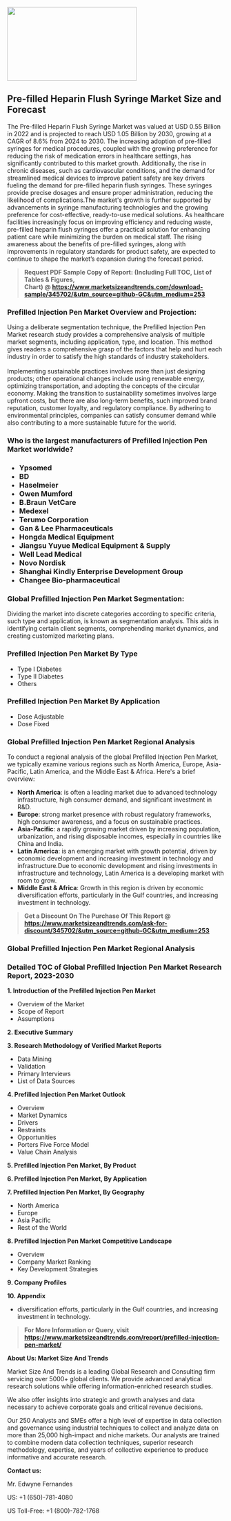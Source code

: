 <p><img class="alignnone size-medium wp-image-20088" src="https://ffe5etoiles.com/wp-content/uploads/2024/12/MST1-300x171.png" alt="" width="300" height="171" /></p><h2>Pre-filled Heparin Flush Syringe Market Size and Forecast</h2><p>The Pre-filled Heparin Flush Syringe Market was valued at USD 0.55 Billion in 2022 and is projected to reach USD 1.05 Billion by 2030, growing at a CAGR of 8.6% from 2024 to 2030. The increasing adoption of pre-filled syringes for medical procedures, coupled with the growing preference for reducing the risk of medication errors in healthcare settings, has significantly contributed to this market growth. Additionally, the rise in chronic diseases, such as cardiovascular conditions, and the demand for streamlined medical devices to improve patient safety are key drivers fueling the demand for pre-filled heparin flush syringes. These syringes provide precise dosages and ensure proper administration, reducing the likelihood of complications.The market's growth is further supported by advancements in syringe manufacturing technologies and the growing preference for cost-effective, ready-to-use medical solutions. As healthcare facilities increasingly focus on improving efficiency and reducing waste, pre-filled heparin flush syringes offer a practical solution for enhancing patient care while minimizing the burden on medical staff. The rising awareness about the benefits of pre-filled syringes, along with improvements in regulatory standards for product safety, are expected to continue to shape the market’s expansion during the forecast period.</p></p><blockquote id="" class=""><strong>Request PDF Sample Copy of Report: (Including Full TOC, List of Tables &amp; Figures, Chart)&nbsp;@&nbsp;<strong><a href="https://www.marketsizeandtrends.com/download-sample/345702/&utm_source=github-GC&utm_medium=253" target="_blank">https://www.marketsizeandtrends.com/download-sample/345702/&utm_source=github-GC&utm_medium=253</a></strong></strong></blockquote><h3 id="" class="">Prefilled Injection Pen Market&nbsp;Overview and Projection:</h3><p id="" class="">Using a deliberate segmentation technique, the Prefilled Injection Pen Market research study provides a comprehensive analysis of multiple market segments, including application, type, and location. This method gives readers a comprehensive grasp of the factors that help and hurt each industry in order to satisfy the high standards of industry stakeholders. <br /> <br />Implementing sustainable practices involves more than just designing products; other operational changes include using renewable energy, optimizing transportation, and adopting the concepts of the circular economy. Making the transition to sustainability sometimes involves large upfront costs, but there are also long-term benefits, such improved brand reputation, customer loyalty, and regulatory compliance. By adhering to environmental principles, companies can satisfy consumer demand while also contributing to a more sustainable future for the world.</p><h3 id="" class="">Who is the largest manufacturers of&nbsp;Prefilled Injection Pen Market worldwide?</h3><h3 class=""><p><ul><li>Ypsomed </li><li> BD </li><li> Haselmeier </li><li> Owen Mumford </li><li> B.Braun VetCare </li><li> Medexel </li><li> Terumo Corporation </li><li> Gan & Lee Pharmaceuticals </li><li> Hongda Medical Equipment </li><li> Jiangsu Yuyue Medical Equipment & Supply </li><li> Well Lead Medical </li><li> Novo Nordisk </li><li> Shanghai Kindly Enterprise Development Group </li><li> Changee Bio-pharmaceutical</li></ul></p></h3><h3 id="" class="">Global&nbsp;Prefilled Injection Pen Market Segmentation:</h3><p id="" class="">Dividing the market into discrete categories according to specific criteria, such type and application, is known as segmentation analysis. This aids in identifying certain client segments, comprehending market dynamics, and creating customized marketing plans.</p><h3 id="" class="">Prefilled Injection Pen Market&nbsp;By Type</h3><p><p><ul><li>Type I Diabetes</li><li> Type II Diabetes</li><li> Others</p></li></ul></p></p><h3 id="" class="">Prefilled Injection Pen Market&nbsp;By Application</h3><p class=""><p><ul><li>Dose Adjustable</li><li> Dose Fixed</li></ul></p></p><h3 id="" class="">Global Prefilled Injection Pen Market Regional Analysis</h3><p id="" class="">To conduct a regional analysis of the global Prefilled Injection Pen Market, we typically examine various regions such as North America, Europe, Asia-Pacific, Latin America, and the Middle East &amp; Africa. Here's a brief overview:</p><ul><li><strong>North America</strong>: is often a leading market due to advanced technology infrastructure, high consumer demand, and significant investment in R&amp;D.</li><li><strong>Europe</strong>: strong market presence with robust regulatory frameworks, high consumer awareness, and a focus on sustainable practices.</li><li><strong>Asia-Pacific</strong>: a rapidly growing market driven by increasing population, urbanization, and rising disposable incomes, especially in countries like China and India.</li><li><strong>Latin America</strong>: is an emerging market with growth potential, driven by economic development and increasing investment in technology and infrastructure.Due to economic development and rising investments in infrastructure and technology, Latin America is a developing market with room to grow.</li><li><strong>Middle East &amp; Africa</strong>: Growth in this region is driven by economic diversification efforts, particularly in the Gulf countries, and increasing investment in technology.</li></ul><blockquote id="" class=""><strong>Get a Discount On The Purchase Of This Report @ <strong><a href="https://www.marketsizeandtrends.com/ask-for-discount/345702/&utm_source=github-GC&utm_medium=253" target="_blank">https://www.marketsizeandtrends.com/ask-for-discount/345702/&utm_source=github-GC&utm_medium=253</a></strong></strong></blockquote><h3 id="" class="">Global Prefilled Injection Pen Market Regional Analysis</h3><h3 id="" class="">Detailed TOC of Global Prefilled Injection Pen Market Research Report, 2023-2030</h3><p id="" class=""><strong>1. Introduction of the Prefilled Injection Pen Market</strong></p><ul><li>Overview of the Market</li><li>Scope of Report</li><li>Assumptions</li></ul><p id="" class=""><strong>2. Executive Summary</strong></p><p id="" class=""><strong>3. Research Methodology of Verified Market Reports</strong></p><ul><li>Data Mining</li><li>Validation</li><li>Primary Interviews</li><li>List of Data Sources</li></ul><p id="" class=""><strong>4. Prefilled Injection Pen Market Outlook</strong></p><ul><li>Overview</li><li>Market Dynamics</li><li>Drivers</li><li>Restraints</li><li>Opportunities</li><li>Porters Five Force Model</li><li>Value Chain Analysis</li></ul><p id="" class=""><strong>5. Prefilled Injection Pen Market, By Product</strong></p><p id="" class=""><strong>6. Prefilled Injection Pen Market, By Application</strong></p><p id="" class=""><strong>7. Prefilled Injection Pen Market, By Geography</strong></p><ul><li>North America</li><li>Europe</li><li>Asia Pacific</li><li>Rest of the World</li></ul><p id="" class=""><strong>8. Prefilled Injection Pen Market Competitive Landscape</strong></p><ul><li>Overview</li><li>Company Market Ranking</li><li>Key Development Strategies</li></ul><p id="" class=""><strong>9. Company Profiles</strong></p><p id="" class=""><strong>10. Appendix</strong></p><ul><li>diversification efforts, particularly in the Gulf countries, and increasing investment in technology.</li></ul><blockquote id="" class=""><strong>For More Information or Query, visit <strong><strong><a href="https://www.marketsizeandtrends.com/report/prefilled-injection-pen-market/" target="_blank">https://www.marketsizeandtrends.com/report/prefilled-injection-pen-market/</a></strong></strong></strong></blockquote><p id="" class=""><strong>About Us: Market Size And Trends</strong></p><p id="" class="">Market Size And Trends is a leading Global Research and Consulting firm servicing over 5000+ global clients. We provide advanced analytical research solutions while offering information-enriched research studies.</p><p id="" class="">We also offer insights into strategic and growth analyses and data necessary to achieve corporate goals and critical revenue decisions.</p><p id="" class="">Our 250 Analysts and SMEs offer a high level of expertise in data collection and governance using industrial techniques to collect and analyze data on more than 25,000 high-impact and niche markets. Our analysts are trained to combine modern data collection techniques, superior research methodology, expertise, and years of collective experience to produce informative and accurate research.</p><p id="" class=""><strong>Contact us:</strong></p><p id="" class="">Mr. Edwyne Fernandes</p><p id="" class="">US: +1 (650)-781-4080</p><p id="" class="">US Toll-Free: +1 (800)-782-1768</p>
